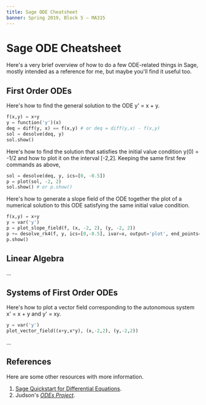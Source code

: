 ```yaml
---
title: Sage ODE Cheatsheet
banner: Spring 2019, Block 5 — MA315
---
```


# Sage ODE Cheatsheet

Here's a very brief overview of how to do a few ODE-related things in Sage, mostly intended as a reference for me, but maybe you'll find it useful too.

## First Order ODEs

Here's how to find the general solution to the ODE y' = x + y.

```python
f(x,y) = x+y
y = function('y')(x)
deq = diff(y, x) == f(x,y) # or deq = diff(y,x) - f(x,y)
sol = desolve(deq, y)
sol.show()
```

Here's how to find the solution that satisfies the initial value condition y(0) = -1/2 and how to plot it on the interval [-2,2]. Keeping the same first few commands as above,

```python
sol = desolve(deq, y, ics=[0, -0.5])
p = plot(sol, -2, 2)
sol.show() # or p.show()
```

Here's how to generate a slope field of the ODE together the plot of a numerical solution to this ODE satisfying the same initial value condition.

```python
f(x,y) = x+y
y = var('y')
p = plot_slope_field(f, (x, -2, 2), (y, -2, 2))
p += desolve_rk4(f, y, ics=[0,-0.5], ivar=x, output='plot', end_points=[-2,2], thickness=2)
p.show()
```

## Linear Algebra

...

## Systems of First Order ODEs

Here's how to plot a vector field corresponding to the autonomous system x' = x + y and y' = xy.

```python
y = var('y')
plot_vector_field((x+y,x*y), (x,-2,2), (y,-2,2))
```

...

## References

Here are some other resources with more information.

1. [Sage Quickstart for Differential Equations]( http://doc.sagemath.org/html/en/prep/Quickstarts/Differential-Equations.html).
2. Judson's [*ODEs Project*](http://faculty.sfasu.edu/judsontw/ode/).
